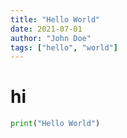 ```yaml
---
title: "Hello World"
date: 2021-07-01
author: "John Doe"
tags: ["hello", "world"]
---
```

# hi

```python
print("Hello World")
```
